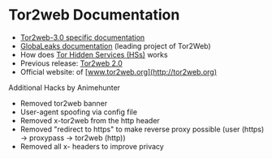 # Tor2web Documentation

  * [Tor2web-3.0 specific documentation](https://github.com/globaleaks/Tor2Web-3.0/wiki/Home)
  * [GlobaLeaks documentation](https://github.com/globaleaks/GlobaLeaks/wiki/Home) (leading project of Tor2Web)
  * How does [Tor Hidden Services (HSs)](https://www.torproject.org/docs/tor-hidden-service.html.en) works
  * Previous release: [Tor2web 2.0](https://github.com/globaleaks/tor2web-2.0)
  * Official website: of [www.tor2web.org](http://tor2web.org)

Additional Hacks by Animehunter

  * Removed tor2web banner
  * User-agent spoofing via config file
  * Removed x-tor2web from the http header
  * Removed "redirect to https" to make reverse proxy possible (user (https) -> proxypass -> tor2web (http))
  * Removed all x- headers to improve privacy
